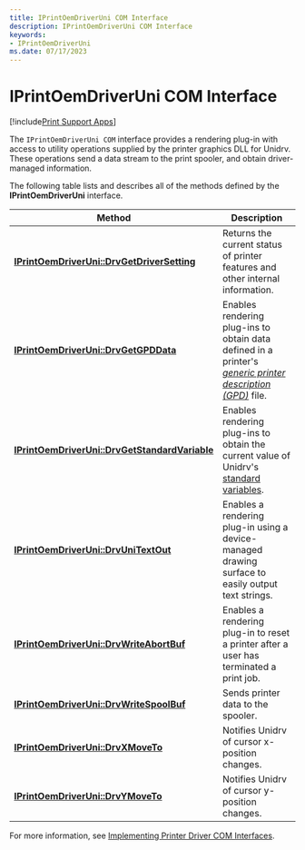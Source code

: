 ```yaml
---
title: IPrintOemDriverUni COM Interface
description: IPrintOemDriverUni COM Interface
keywords:
- IPrintOemDriverUni
ms.date: 07/17/2023
---
```


# IPrintOemDriverUni COM Interface

[!include[Print Support Apps](../includes/print-support-apps.md)]

The `IPrintOemDriverUni COM` interface provides a rendering plug-in with access to utility operations supplied by the printer graphics DLL for Unidrv. These operations send a data stream to the print spooler, and obtain driver-managed information.

The following table lists and describes all of the methods defined by the **IPrintOemDriverUni** interface.

| Method | Description |
|--|--|
| [**IPrintOemDriverUni::DrvGetDriverSetting**](/windows-hardware/drivers/ddi/prcomoem/nf-prcomoem-iprintoemdriveruni-drvgetdriversetting) | Returns the current status of printer features and other internal information. |
| [**IPrintOemDriverUni::DrvGetGPDData**](/windows-hardware/drivers/ddi/prcomoem/nf-prcomoem-iprintoemdriveruni-drvgetgpddata) | Enables rendering plug-ins to obtain data defined in a printer's [*generic printer description (GPD)*](/windows-hardware/drivers/#wdkgloss-generic-printer-description--gpd-) file. |
| [**IPrintOemDriverUni::DrvGetStandardVariable**](/windows-hardware/drivers/ddi/prcomoem/nf-prcomoem-iprintoemdriveruni-drvgetstandardvariable) | Enables rendering plug-ins to obtain the current value of Unidrv's [standard variables](standard-variables.md). |
| [**IPrintOemDriverUni::DrvUniTextOut**](/windows-hardware/drivers/ddi/prcomoem/nf-prcomoem-iprintoemdriveruni-drvunitextout) | Enables a rendering plug-in using a device-managed drawing surface to easily output text strings. |
| [**IPrintOemDriverUni::DrvWriteAbortBuf**](/windows-hardware/drivers/ddi/prcomoem/nf-prcomoem-iprintoemdriveruni-drvwriteabortbuf) | Enables a rendering plug-in to reset a printer after a user has terminated a print job. |
| [**IPrintOemDriverUni::DrvWriteSpoolBuf**](/windows-hardware/drivers/ddi/prcomoem/nf-prcomoem-iprintoemdriveruni-drvwritespoolbuf) | Sends printer data to the spooler. |
| [**IPrintOemDriverUni::DrvXMoveTo**](/windows-hardware/drivers/ddi/prcomoem/nf-prcomoem-iprintoemdriveruni-drvxmoveto) | Notifies Unidrv of cursor x-position changes. |
| [**IPrintOemDriverUni::DrvYMoveTo**](/windows-hardware/drivers/ddi/prcomoem/nf-prcomoem-iprintoemdriveruni-drvymoveto) | Notifies Unidrv of cursor y-position changes. |

For more information, see [Implementing Printer Driver COM Interfaces](implementing-printer-driver-com-interfaces.md).
